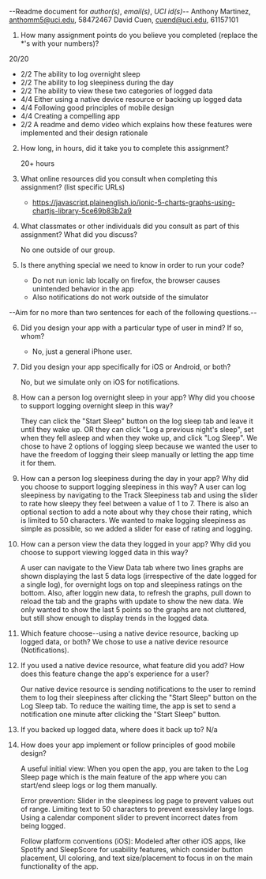 --Readme document for _author(s)_, _email(s)_, _UCI id(s)_--
Anthony Martinez, anthomm5@uci.edu, 58472467
David Cuen, cuend@uci.edu, 61157101

1. How many assignment points do you believe you completed (replace the \*'s with your numbers)?

20/20

- 2/2 The ability to log overnight sleep
- 2/2 The ability to log sleepiness during the day
- 2/2 The ability to view these two categories of logged data
- 4/4 Either using a native device resource or backing up logged data
- 4/4 Following good principles of mobile design
- 4/4 Creating a compelling app
- 2/2 A readme and demo video which explains how these features were implemented and their design rationale

2. How long, in hours, did it take you to complete this assignment?

   20+ hours

3. What online resources did you consult when completing this assignment? (list specific URLs)

   - https://javascript.plainenglish.io/ionic-5-charts-graphs-using-chartjs-library-5ce69b83b2a9

4. What classmates or other individuals did you consult as part of this assignment? What did you discuss?

   No one outside of our group.

5. Is there anything special we need to know in order to run your code?

   - Do not run ionic lab locally on firefox, the browser causes unintended behavior in the app
   - Also notifications do not work outside of the simulator

--Aim for no more than two sentences for each of the following questions.--

6. Did you design your app with a particular type of user in mind? If so, whom?

   - No, just a general iPhone user.

7. Did you design your app specifically for iOS or Android, or both?

   No, but we simulate only on iOS for notifications.

8. How can a person log overnight sleep in your app? Why did you choose to support logging overnight sleep in this way?

   They can click the "Start Sleep" button on the log sleep tab and leave it until they wake up.
   OR they can click "Log a previous night's sleep", set when they fell asleep and when they woke up, and click "Log Sleep". We chose to have 2 options of logging sleep because we wanted the user to have the freedom of logging their sleep manually or letting the app time it for them.

9. How can a person log sleepiness during the day in your app? Why did you choose to support logging sleepiness in this way?
   A user can log sleepiness by navigating to the Track Sleepiness tab and using the slider to rate how sleepy they feel between a value of 1 to 7. There is also an optional section to add a note about why they chose their rating, which is limited to 50 characters. We wanted to make logging sleepiness as simple as possible, so we added a slider for ease of rating and logging.

10. How can a person view the data they logged in your app? Why did you choose to support viewing logged data in this way?

    A user can navigate to the View Data tab where two lines graphs are shown displaying the last 5 data logs (irrespective of the date logged for a single log), for overnight logs on top and sleepiness ratings on the bottom. Also, after loggin new data, to refresh the graphs, pull down to reload the tab and the graphs with update to show the new data. We only wanted to show the last 5 points so the graphs are not cluttered, but still show enough to display trends in the logged data.

11. Which feature choose--using a native device resource, backing up logged data, or both?
    We chose to use a native device resource (Notifications).

12. If you used a native device resource, what feature did you add? How does this feature change the app's experience for a user?

    Our native device resource is sending notifications to the user to remind them to log their sleepiness after clicking the "Start Sleep" button on the Log Sleep tab. To reduce the waiting time, the app is set to send a notification one minute after clicking the "Start Sleep" button.

13. If you backed up logged data, where does it back up to?
    N/a

14. How does your app implement or follow principles of good mobile design?

    A useful initial view: When you open the app, you are taken to the Log Sleep page which is the main feature of the app where you can start/end sleep logs or log them manually.

    Error prevention: Slider in the sleepiness log page to prevent values out of range. Limiting text to 50 characters to prevent exessivley large logs. Using a calendar component slider to prevent incorrect dates from being logged.

    Follow platform conventions (iOS): Modeled after other iOS apps, like Spotify and SleepScore for usability features, which consider button placement, UI coloring, and text size/placement to focus in on the main functionality of the app.
